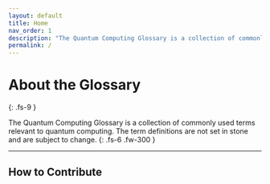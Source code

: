 ```yaml
---
layout: default
title: Home
nav_order: 1
description: "The Quantum Computing Glossary is a collection of commonly used terms relevant to quantum computing."
permalink: /
---
```



# About the Glossary
{: .fs-9 }

The Quantum Computing Glossary is a collection of commonly used terms relevant to quantum computing.
The term definitions are not set in stone and are subject to change.
{: .fs-6 .fw-300 }

---

## How to Contribute
